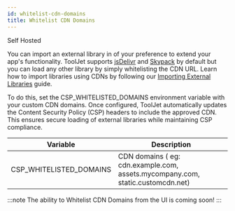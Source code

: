 ```yaml
---
id: whitelist-cdn-domains
title: Whitelist CDN Domains
---
```


<div className="badge badge--self-hosted">   
 <span>Self Hosted</span>
</div>

You can import an external library in of your preference to extend your app's functionality. ToolJet supports [jsDelivr](https://www.jsdelivr.com/) and [Skypack](https://www.skypack.dev/) by default but you can load any other library by simply whitelisting the CDN URL. Learn how to import libraries using CDNs by following our [Importing External Libraries](/docs/how-to/import-external-libraries-using-runjs) guide.

To do this, set the CSP_WHITELISTED_DOMAINS environment variable with your custom CDN domains. Once configured, ToolJet automatically updates the Content Security Policy (CSP) headers to include the approved CDN. This ensures secure loading of external libraries while maintaining CSP compliance.

| Variable | Description                                                                 |
| -------- | --------------------------------------------------------------------------- |
| CSP_WHITELISTED_DOMAINS | CDN domains ( eg: cdn.example.com, assets.mycompany.com, static.customcdn.net) |

:::note
The ability to Whitelist CDN Domains from the UI is coming soon!
:::
